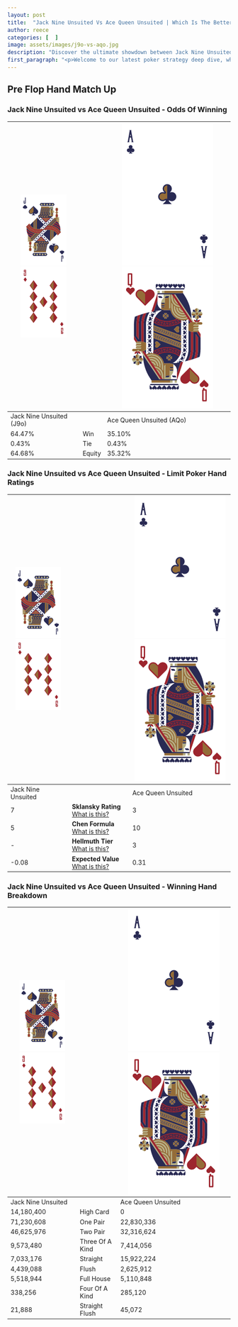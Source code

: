 ```yaml
---
layout: post
title:  "Jack Nine Unsuited Vs Ace Queen Unsuited | Which Is The Better Hand In Poker? A Complete Guide"
author: reece
categories: [  ]
image: assets/images/j9o-vs-aqo.jpg
description: "Discover the ultimate showdown between Jack Nine Unsuited and Ace Queen Unsuited in poker! Uncover the odds, strategies, and scenarios where one hand triumphs over the other. Get ready to up your poker game with this thrilling analysis."
first_paragraph: "<p>Welcome to our latest poker strategy deep dive, where we're pitting two distinct hands against each other in a high-stakes showdown: Jack Nine Unsuited vs Ace Queen Unsuited.</p><p>In the dynamic world of poker, every decision counts, and knowing which hand holds the upper hand is key to your success at the table.</p><p>In this article, we'll dissect these two hands, explore the scenarios where one dominates the other, and equip you with the knowledge to make strategic choices that can tip the odds in your favor.</p><p>Get ready to unravel the intriguing dynamics of these poker hands and elevate your game to new heights.</p>"
---
```




[comment]: # (sp0)

## Pre Flop Hand Match Up

<div class="table hand-ratings" markdown="1"> 



### Jack Nine Unsuited vs Ace Queen Unsuited - Odds Of Winning


    
| ![image info](assets/images/hand1/J.png) ![image info](assets/images/hand1/9o.png) |  | ![image info](assets/images/hand2/A.png) ![image info](assets/images/hand2/Qo.png) |
| -------- | -------- | -------- |
| Jack Nine Unsuited (J9o) |  | Ace Queen Unsuited (AQo) |
| 64.47% | Win | 35.10% |
| 0.43% | Tie | 0.43% |
| 64.68% | Equity | 35.32% |




[comment]: # (sp1)



### Jack Nine Unsuited vs Ace Queen Unsuited - Limit Poker Hand Ratings


    
| ![image info](assets/images/hand1/J.png) ![image info](assets/images/hand1/9o.png) |  | ![image info](assets/images/hand2/A.png) ![image info](assets/images/hand2/Qo.png) |
| -------- | -------- | -------- |
| Jack Nine Unsuited |  | Ace Queen Unsuited |
| 7 | **Sklansky Rating** [What is this?](/sklansky-rating-explained) | 3 |
| 5 | **Chen Formula** [What is this?](/chen-formula-explained) | 10 |
| - | **Hellmuth Tier** [What is this?](/Hellmuth-tier-explained) | 3 |
| -0.08 | **Expected Value** [What is this?](/expected-value-explained) | 0.31 |




[comment]: # (sp2)



### Jack Nine Unsuited vs Ace Queen Unsuited - Winning Hand Breakdown


    
| ![image info](assets/images/hand1/J.png) ![image info](assets/images/hand1/9o.png) |  | ![image info](assets/images/hand2/A.png) ![image info](assets/images/hand2/Qo.png) |
| -------- | -------- | -------- |
| Jack Nine Unsuited |  | Ace Queen Unsuited |
| 14,180,400 | High Card | 0 |
| 71,230,608 | One Pair | 22,830,336 |
| 46,625,976 | Two Pair | 32,316,624 |
| 9,573,480 | Three Of A Kind | 7,414,056 |
| 7,033,176 | Straight | 15,922,224 |
| 4,439,088 | Flush | 2,625,912 |
| 5,518,944 | Full House | 5,110,848 |
| 338,256 | Four Of A Kind | 285,120 |
| 21,888 | Straight Flush | 45,072 |




[comment]: # (sp3)



</div>

[comment]: # (sp4)



[comment]: # (sp5)

